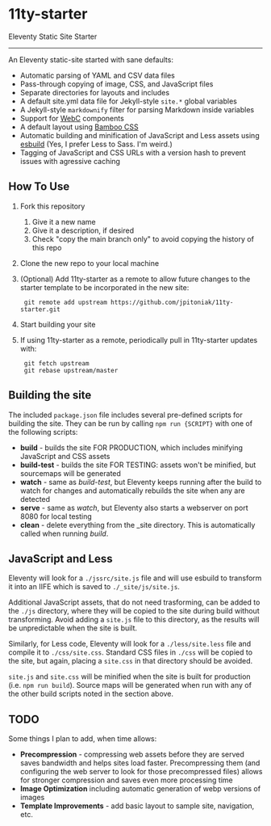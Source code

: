 # 11ty-starter
Eleventy Static Site Starter

---

An Eleventy static-site started with sane defaults:

* Automatic parsing of YAML and CSV data files
* Pass-through copying of image, CSS, and JavaScript files
* Separate directories for layouts and includes
* A default site.yml data file for Jekyll-style `site.*` global variables
* A Jekyll-style `markdownify` filter for parsing Markdown inside variables
* Support for [WebC](https://www.11ty.dev/docs/languages/webc/) components
* A default layout using [Bamboo CSS](https://rilwis.github.io/bamboo/)
* Automatic building and minification of JavaScript and Less assets using [esbuild](https://esbuild.github.io/) (Yes, I prefer Less to Sass. I'm weird.)
* Tagging of JavaScript and CSS URLs with a version hash to prevent issues with agressive caching

## How To Use

1. Fork this repository
    1. Give it a new name
    1. Give it a description, if desired
    1. Check "copy the main branch only" to avoid copying the history of this repo
1. Clone the new repo to your local machine
1. (Optional) Add 11ty-starter as a remote to allow future changes to the starter template to be incorporated in the new site:

        git remote add upstream https://github.com/jpitoniak/11ty-starter.git
1. Start building your site
1. If using 11ty-starter as a remote, periodically pull in 11ty-starter updates with:

        git fetch upstream
        git rebase upstream/master
    
## Building the site

The included `package.json` file includes several pre-defined scripts for building the site.  They can be run by calling `npm run {SCRIPT}` with one of the following scripts:

* **build** - builds the site FOR PRODUCTION, which includes minifying JavaScript and CSS assets
* **build-test** - builds the site FOR TESTING: assets won't be minified, but sourcemaps will be generated
* **watch** - same as *build-test*, but Eleventy keeps running after the build to watch for changes and automatically rebuilds the site when any are detected
* **serve** - same as *watch*, but Eleventy also starts a webserver on port 8080 for local testing
* **clean** - delete everything from the _site directory.  This is automatically called when running *build*.

## JavaScript and Less

Eleventy will look for a `./jssrc/site.js` file and will use esbuild to transform it into an IIFE which is saved to `./_site/js/site.js`.  

Additional JavaScript assets, that do not need trasforming, can be added to the `./js` directory, where they will be copied to the site during build without transforming.  Avoid adding a `site.js` file to this directory, as the results will be unpredictable when the site is built.

Similarly, for Less code, Eleventy will look for a `./less/site.less` file and compile it to `./css/site.css`.  Standard CSS files in `./css` will be copied to the site, but again, placing a `site.css` in that directory should be avoided.

`site.js` and `site.css` will be minified when the site is built for production (i.e. `npm run build`).  Source maps will be generated when run with any of the other build scripts noted in the section above.

## TODO

Some things I plan to add, when time allows:

* **Precompression** - compressing web assets before they are served saves bandwidth and helps sites load faster.  Precompressing them (and configuring the web server to look for those precompressed files) allows for stronger compression and saves even more processing time
* **Image Optimization** including automatic generation of webp versions of images
* **Template Improvements** - add basic layout to sample site, navigation, etc.
